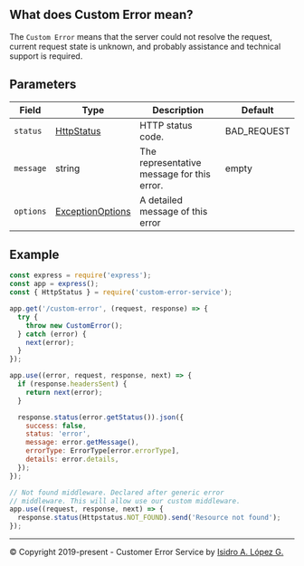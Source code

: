 ## What does Custom Error mean?

The `Custom Error` means that the server could not resolve the request, current request state is unknown, and probably assistance and technical support is required.

## Parameters


| Field     | Type                                                             | Description                                | Default     |
|-----------|------------------------------------------------------------------|--------------------------------------------|-------------|
| `status`  | [HttpStatus](../enums/http-status.enum.md)                       | HTTP status code.                          | BAD_REQUEST |
| `message` | string                                                           | The representative message for this error. | empty       |
| `options` | [ExceptionOptions](../interfaces/exception-options.interface.md) | A detailed message of this error           |             |

## Example

```javascript
const express = require('express');
const app = express();
const { HttpStatus } = require('custom-error-service');

app.get('/custom-error', (request, response) => {
  try {
    throw new CustomError();
  } catch (error) {
    next(error);
  }
});

app.use((error, request, response, next) => {
  if (response.headersSent) {
    return next(error);
  }

  response.status(error.getStatus()).json({
    success: false,
    status: 'error',
    message: error.getMessage(),
    errorType: ErrorType[error.errorType],
    details: error.details,
  });
});

// Not found middleware. Declared after generic error
// middleware. This will allow use our custom middleware.
app.use((request, response, next) => {
  response.status(Httpstatus.NOT_FOUND).send('Resource not found');
});
```

---

&copy; Copyright 2019-present - Customer Error Service by [Isidro A. López G.](https://ialopezg.com/)
